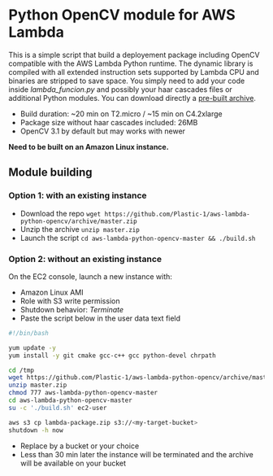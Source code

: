 # Python OpenCV module for AWS Lambda

This is a simple script that build a deployement package including OpenCV compatible with the AWS Lambda Python runtime. The dynamic library is compiled with all extended instruction sets supported by Lambda CPU and binaries are stripped to save space. You simply need to add your code inside *lambda_funcion.py* and possibly your haar cascades files or additional Python modules. You can download directly a [pre-built archive](https://github.com/Plastic-1/aws-lambda-python-opencv/archive/prebuilt.zip).

- Build duration: ~20 min on T2.micro / ~15 min on C4.2xlarge
- Package size without haar cascades included: 26MB
- OpenCV 3.1 by default but may works with newer

**Need to be built on an Amazon Linux instance.**

## Module building
### Option 1: with an existing instance
 - Download the repo `wget https://github.com/Plastic-1/aws-lambda-python-opencv/archive/master.zip`
  - Unzip the archive `unzip master.zip`
   - Launch the script `cd aws-lambda-python-opencv-master && ./build.sh`

### Option 2: without an existing instance
On the EC2 console, launch a new instance with:
- Amazon Linux AMI
- Role with S3 write permission
- Shutdown behavior: *Terminate*
- Paste the script below in the user data text field
```sh
#!/bin/bash

yum update -y
yum install -y git cmake gcc-c++ gcc python-devel chrpath

cd /tmp
wget https://github.com/Plastic-1/aws-lambda-python-opencv/archive/master.zip
unzip master.zip
chmod 777 aws-lambda-python-opencv-master
cd aws-lambda-python-opencv-master
su -c './build.sh' ec2-user

aws s3 cp lambda-package.zip s3://<my-target-bucket>
shutdown -h now
```
- Replace *<my-target-bucket>* by a bucket or your choice
- Less than 30 min later the instance will be terminated and the archive will be available on your bucket
